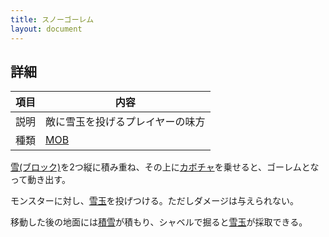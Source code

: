```yaml
---
title: スノーゴーレム
layout: document
---
```

## 詳細

|項目|内容|
|---|---|
|説明|敵に雪玉を投げるプレイヤーの味方|
|種類|[MOB](MOB)|

[雪(ブロック)](雪(ブロック))を2つ縦に積み重ね、その上に[カボチャ](カボチャ)を乗せると、ゴーレムとなって動き出す。

モンスターに対し、[雪玉](雪玉)を投げつける。ただしダメージは与えられない。

移動した後の地面には[積雪](積雪)が積もり、シャベルで掘ると[雪玉](雪玉)が採取できる。
